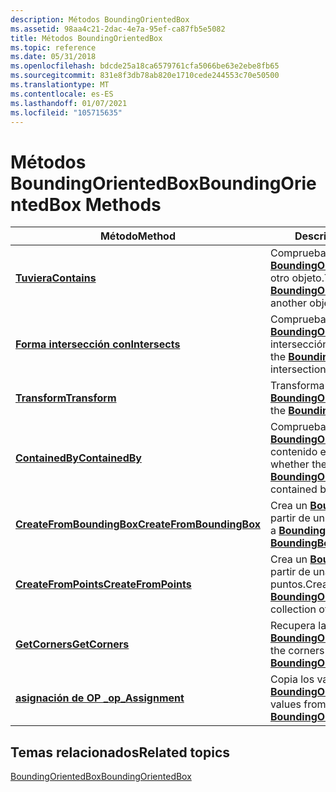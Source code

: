 ```yaml
---
description: Métodos BoundingOrientedBox
ms.assetid: 98aa4c21-2dac-4e7a-95ef-ca87fb5e5082
title: Métodos BoundingOrientedBox
ms.topic: reference
ms.date: 05/31/2018
ms.openlocfilehash: bdcde25a18ca6579761cfa5066be63e2ebe8fb65
ms.sourcegitcommit: 831e8f3db78ab820e1710cede244553c70e50500
ms.translationtype: MT
ms.contentlocale: es-ES
ms.lasthandoff: 01/07/2021
ms.locfileid: "105715635"
---
```

# <a name="boundingorientedbox-methods"></a><span data-ttu-id="b86d4-103">Métodos BoundingOrientedBox</span><span class="sxs-lookup"><span data-stu-id="b86d4-103">BoundingOrientedBox Methods</span></span>



| <span data-ttu-id="b86d4-104">Método</span><span class="sxs-lookup"><span data-stu-id="b86d4-104">Method</span></span>                                                                                | <span data-ttu-id="b86d4-105">Descripción</span><span class="sxs-lookup"><span data-stu-id="b86d4-105">Description</span></span>                                                                                                        |
|---------------------------------------------------------------------------------------|--------------------------------------------------------------------------------------------------------------------|
| [<span data-ttu-id="b86d4-106">**Tuviera**</span><span class="sxs-lookup"><span data-stu-id="b86d4-106">**Contains**</span></span>](boundingorientedbox-contains.md)<br/>                           | <span data-ttu-id="b86d4-107">Comprueba si el [**BoundingOrientedBox**](/windows/win32/api/directxcollision/ns-directxcollision-boundingorientedbox) contiene otro objeto.</span><span class="sxs-lookup"><span data-stu-id="b86d4-107">Tests whether the [**BoundingOrientedBox**](/windows/win32/api/directxcollision/ns-directxcollision-boundingorientedbox) contains another object.</span></span><br/>           |
| [<span data-ttu-id="b86d4-108">**Forma intersección con**</span><span class="sxs-lookup"><span data-stu-id="b86d4-108">**Intersects**</span></span>](boundingorientedbox-intersects.md)<br/>                       | <span data-ttu-id="b86d4-109">Comprueba el [**BoundingOrientedBox**](/windows/win32/api/directxcollision/ns-directxcollision-boundingorientedbox) para la intersección con otro objeto.</span><span class="sxs-lookup"><span data-stu-id="b86d4-109">Tests the [**BoundingOrientedBox**](/windows/win32/api/directxcollision/ns-directxcollision-boundingorientedbox) for intersection with another object.</span></span><br/>      |
| [<span data-ttu-id="b86d4-110">**Transform**</span><span class="sxs-lookup"><span data-stu-id="b86d4-110">**Transform**</span></span>](boundingorientedbox-transform.md)<br/>                         | <span data-ttu-id="b86d4-111">Transforma el [**BoundingOrientedBox**](/windows/win32/api/directxcollision/ns-directxcollision-boundingorientedbox).</span><span class="sxs-lookup"><span data-stu-id="b86d4-111">Transforms the [**BoundingOrientedBox**](/windows/win32/api/directxcollision/ns-directxcollision-boundingorientedbox).</span></span><br/>                                      |
| [<span data-ttu-id="b86d4-112">**ContainedBy**</span><span class="sxs-lookup"><span data-stu-id="b86d4-112">**ContainedBy**</span></span>](/windows/desktop/api/DirectXCollision/nf-directxcollision-boundingbox-containedby)<br/>                     | <span data-ttu-id="b86d4-113">Comprueba si el [**BoundingOrientedBox**](/windows/win32/api/directxcollision/ns-directxcollision-boundingorientedbox) está contenido en un frustum.</span><span class="sxs-lookup"><span data-stu-id="b86d4-113">Tests whether the [**BoundingOrientedBox**](/windows/win32/api/directxcollision/ns-directxcollision-boundingorientedbox) is contained by a frustum.</span></span><br/>         |
| [<span data-ttu-id="b86d4-114">**CreateFromBoundingBox**</span><span class="sxs-lookup"><span data-stu-id="b86d4-114">**CreateFromBoundingBox**</span></span>](/windows/win32/api/directxcollision/nf-directxcollision-boundingorientedbox-createfromboundingbox)<br/> | <span data-ttu-id="b86d4-115">Crea un [**BoundingOrientedBox**](/windows/win32/api/directxcollision/ns-directxcollision-boundingorientedbox) a partir de un [**BoundingBox**](/windows/desktop/api/DirectXCollision/ns-directxcollision-boundingbox).</span><span class="sxs-lookup"><span data-stu-id="b86d4-115">Creates a [**BoundingOrientedBox**](/windows/win32/api/directxcollision/ns-directxcollision-boundingorientedbox) from a [**BoundingBox**](/windows/desktop/api/DirectXCollision/ns-directxcollision-boundingbox).</span></span><br/> |
| [<span data-ttu-id="b86d4-116">**CreateFromPoints**</span><span class="sxs-lookup"><span data-stu-id="b86d4-116">**CreateFromPoints**</span></span>](/windows/win32/api/directxcollision/nf-directxcollision-boundingorientedbox-createfrompoints)<br/>           | <span data-ttu-id="b86d4-117">Crea un [**BoundingOrientedBox**](/windows/win32/api/directxcollision/ns-directxcollision-boundingorientedbox) a partir de una colección de puntos.</span><span class="sxs-lookup"><span data-stu-id="b86d4-117">Creates a [**BoundingOrientedBox**](/windows/win32/api/directxcollision/ns-directxcollision-boundingorientedbox) from a collection of points.</span></span><br/>               |
| [<span data-ttu-id="b86d4-118">**GetCorners**</span><span class="sxs-lookup"><span data-stu-id="b86d4-118">**GetCorners**</span></span>](/windows/win32/api/directxcollision/nf-directxcollision-boundingorientedbox-getcorners)<br/>                       | <span data-ttu-id="b86d4-119">Recupera las esquinas de [**BoundingOrientedBox**](/windows/win32/api/directxcollision/ns-directxcollision-boundingorientedbox).</span><span class="sxs-lookup"><span data-stu-id="b86d4-119">Retrieves the corners of the [**BoundingOrientedBox**](/windows/win32/api/directxcollision/ns-directxcollision-boundingorientedbox).</span></span><br/>                        |
| <span data-ttu-id="b86d4-120">[**asignación de OP \_**](/windows/win32/api/directxcollision/nf-directxcollision-boundingorientedbox-operator-assign(boundingorientedbox__))</span><span class="sxs-lookup"><span data-stu-id="b86d4-120">[**op\_Assignment**](/windows/win32/api/directxcollision/nf-directxcollision-boundingorientedbox-operator-assign(boundingorientedbox__))</span></span><br/>                | <span data-ttu-id="b86d4-121">Copia los valores de otro [**BoundingOrientedBox**](/windows/win32/api/directxcollision/ns-directxcollision-boundingorientedbox).</span><span class="sxs-lookup"><span data-stu-id="b86d4-121">Copies values from another [**BoundingOrientedBox**](/windows/win32/api/directxcollision/ns-directxcollision-boundingorientedbox).</span></span><br/>                          |



 

## <a name="related-topics"></a><span data-ttu-id="b86d4-122">Temas relacionados</span><span class="sxs-lookup"><span data-stu-id="b86d4-122">Related topics</span></span>

<dl> <dt>

[<span data-ttu-id="b86d4-123">BoundingOrientedBox</span><span class="sxs-lookup"><span data-stu-id="b86d4-123">BoundingOrientedBox</span></span>](/windows/win32/api/directxcollision/ns-directxcollision-boundingorientedbox)
</dt> </dl>

 

 
